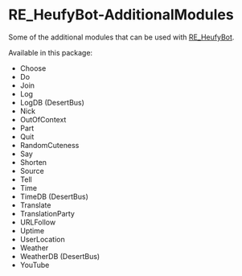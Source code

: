 RE_HeufyBot-AdditionalModules
=============================

Some of the additional modules that can be used with [RE_HeufyBot](https://github.com/Heufneutje/RE_HeufyBot).

Available in this package:

- Choose
- Do
- Join
- Log
- LogDB (DesertBus)
- Nick
- OutOfContext
- Part
- Quit
- RandomCuteness
- Say
- Shorten
- Source
- Tell
- Time
- TimeDB (DesertBus)
- Translate
- TranslationParty
- URLFollow
- Uptime
- UserLocation
- Weather
- WeatherDB (DesertBus)
- YouTube
